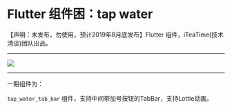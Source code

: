 # Flutter 组件困：tap water 

【声明：未发布，勿使用，预计2019年8月底发布】Flutter 组件，iTeaTime(技术清谈)团队出品。

--------------------------------------------

![](http://ww2.sinaimg.cn/large/006tNc79gy1g534et4wy3j31sr0q2q9i.jpg)

--------------------------------------------


一期组件为：

`tap_water_tab_bar` 组件，支持中间带加号按钮的TabBar，支持Lottie动画。
 


